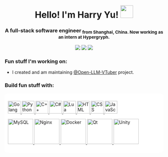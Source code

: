 <h1 align="center"> Hello! I'm Harry Yu! <img src="https://raw.githubusercontent.com/MartinHeinz/MartinHeinz/master/wave.gif" width="40"></h1>
<h3 align="center">A full-stack software engineer<sub> from Shanghai, China. Now working as an intern at Hypergryph.</sub></h3>

<p align="center">
<a title="LinkedIn!" href="https://www.linkedin.com/in/shuhang-y-09bb742a0/"><img src="https://img.shields.io/badge/LinkedIn-blue?style=flat&logo=linkedin&labelColor=blue"></a>
<a title="QQ" href="https://wpa.qq.com/msgrd?v=3&uin=1696771500&site=qq&menu=yes"><img src="https://img.shields.io/badge/QQ-1696771500-blue"></a>
<a title="Discord" href="https://discord.gg/sWJd2VN6EP"><img src="https://img.shields.io/badge/Discord-Join%20Server-5865F2?logo=discord&logoColor=white"></a>
</p>

### Fun stuff I'm working on:

- I created and am maintaining [@Open-LLM-VTuber](https://github.com/Open-LLM-VTuber) project.

### Build fun stuff with:
<!--wanted to make this area a white box to optimize for dark theme users, but github does not support css in readme file, so...-->
<div style="background-color: white; padding: 2%; border-radius: 3%">
<p align="left"> 
  <a href="https://go.dev/" target="_blank" title="Golang"> 
    <img src="https://cdn.jsdelivr.net/gh/devicons/devicon/icons/go/go-original.svg" alt="Golang" width="40" height="40"/> 
  </a> <!--Golang-->
  <a href="https://www.python.org/" target="_blank" title="Python"> 
    <img src="https://cdn.jsdelivr.net/gh/devicons/devicon/icons/python/python-original.svg" alt="Python" width="40" height="40"/> 
  </a> <!--Python-->
  <a href="https://isocpp.org/" target="_blank" title="C++"> 
    <img src="https://isocpp.org/assets/images/cpp_logo.png" alt="C++" width="40" height="40"/> 
  </a><!--C++-->
  <a href="https://learn.microsoft.com/en-us/dotnet/csharp/" target="_blank" title="C#"> 
    <img src="https://cdn.jsdelivr.net/gh/devicons/devicon/icons/csharp/csharp-original.svg" alt="C#" width="40" height="40"/> 
  </a> <!--C#-->
  <a href="https://www.lua.org/" target="_blank" title="Lua"> 
    <img src="https://cdn.jsdelivr.net/gh/devicons/devicon/icons/lua/lua-original.svg" alt="Lua" width="40" height="40"/> 
  </a><!--Lua-->
  <a href="https://html.spec.whatwg.org/" title ="HTML">
    <img src="https://cdn.jsdelivr.net/gh/devicons/devicon/icons/html5/html5-original.svg" alt="HTML" width="40" height="40"/>
  </a><!--HTML-->
  <a href="https://www.w3.org/TR/CSS/" title ="CSS">
    <img src="https://cdn.jsdelivr.net/gh/devicons/devicon/icons/css3/css3-original.svg" alt="CSS" width="40" height="40"/>
  </a><!--CSS-->
  <a href="https://developer.mozilla.org/en-US/docs/Web/JavaScript" title ="JavaScript"> 
    <img src="https://cdn.jsdelivr.net/gh/devicons/devicon/icons/javascript/javascript-original.svg" alt="JavaScript" width="40" height="40" /> 
  </a><!--JavaScript-->
</p>
<p align="left">
  <a href="https://www.mysql.com/" target="_blank" title="MySQL"> 
    <img src="https://cdn.jsdelivr.net/gh/devicons/devicon/icons/mysql/mysql-original-wordmark.svg" alt="MySQL" width="80" height="80"/> 
  </a><!--MySQL-->
  <a href="https://nginx.org/" target="_blank" title="Nginx"> 
    <img src="https://cdn.jsdelivr.net/gh/devicons/devicon/icons/nginx/nginx-original.svg" alt="Nginx" width="80" height="80"/> 
  </a><!--Nginx-->
  <a href="https://www.docker.com/" target="_blank" title="Docker"> 
    <img src="https://cdn.jsdelivr.net/gh/devicons/devicon/icons/docker/docker-plain-wordmark.svg" alt="Docker" width="80" height="80"/> 
  </a><!--Docker-->
  <a href="https://www.qt.io/" target="_blank" title="Qt"> 
    <img src="https://cdn.jsdelivr.net/gh/devicons/devicon/icons/qt/qt-original.svg" alt="Qt" width="80" height="80"/> 
  </a><!--Qt-->
  <a href="https://unity.com/" target="_blank" title="Unity"> 
    <img src="https://cdn.jsdelivr.net/gh/devicons/devicon/icons/unity/unity-original.svg" alt="Unity" width="80" height="80"/> 
  </a><!--Unity-->
</p>
</div>
